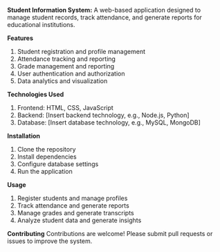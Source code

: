 **Student Information System:**
A web-based application designed to manage student records, track attendance, and generate reports for educational institutions.

**Features**
1. Student registration and profile management
2. Attendance tracking and reporting
3. Grade management and reporting
4. User authentication and authorization
5. Data analytics and visualization

**Technologies Used**
1. Frontend: HTML, CSS, JavaScript
2. Backend: [Insert backend technology, e.g., Node.js, Python]
3. Database: [Insert database technology, e.g., MySQL, MongoDB]

**Installation**
1. Clone the repository
2. Install dependencies
3. Configure database settings
4. Run the application

**Usage**
1. Register students and manage profiles
2. Track attendance and generate reports
3. Manage grades and generate transcripts
4. Analyze student data and generate insights

**Contributing**
Contributions are welcome! Please submit pull requests or issues to improve the system.

